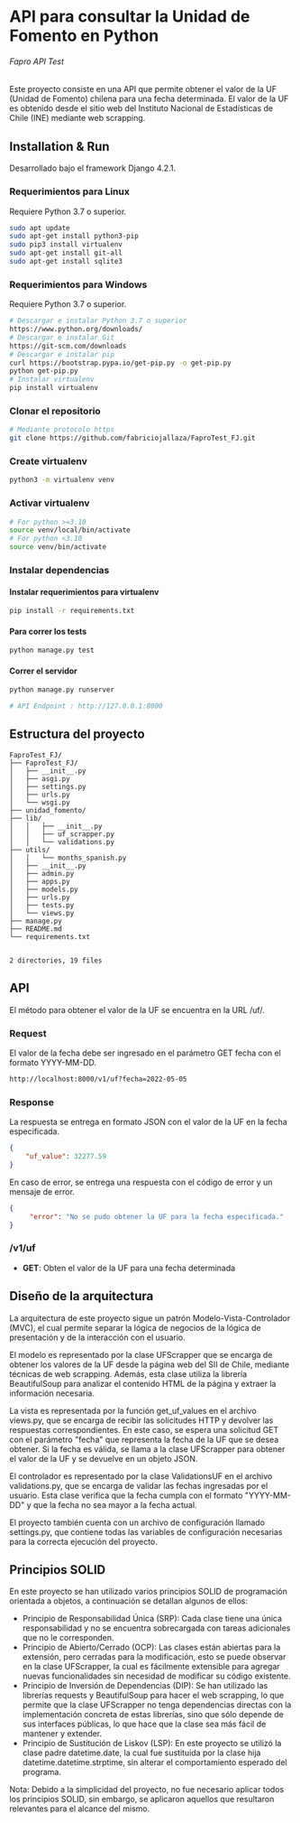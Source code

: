 # API para consultar la Unidad de Fomento en Python

###### Fapro API Test

Este proyecto consiste en una API que permite obtener el valor de la UF (Unidad de Fomento) chilena para una fecha determinada. El valor de la UF es obtenido desde el sitio web del Instituto Nacional de Estadísticas de Chile (INE) mediante web scrapping.

## Installation & Run
Desarrollado bajo el framework Django 4.2.1.
### Requerimientos para Linux
Requiere Python 3.7 o superior.

~~~bash
sudo apt update
sudo apt-get install python3-pip
sudo pip3 install virtualenv
sudo apt-get install git-all
sudo apt-get install sqlite3
~~~

### Requerimientos para Windows
Requiere Python 3.7 o superior.

~~~bash
# Descargar e instalar Python 3.7 o superior
https://www.python.org/downloads/
# Descargar e instalar Git
https://git-scm.com/downloads
# Descargar e instalar pip
curl https://bootstrap.pypa.io/get-pip.py -o get-pip.py
python get-pip.py
# Instalar virtualenv
pip install virtualenv
~~~

### Clonar el repositorio

~~~bash
# Mediante protocolo https
git clone https://github.com/fabriciojallaza/FaproTest_FJ.git
~~~

### Create virtualenv

~~~bash
python3 -m virtualenv venv
~~~

### Activar virtualenv

~~~bash
# For python >=3.10
source venv/local/bin/activate
# For python <3.10
source venv/bin/activate
~~~

### Instalar dependencias


#### Instalar requerimientos para virtualenv

~~~bash
pip install -r requirements.txt
~~~


#### Para correr los tests

~~~bash
python manage.py test
~~~

#### Correr el servidor

~~~bash
python manage.py runserver

# API Endpoint : http://127.0.0.1:8000
~~~


## Estructura del proyecto

```
FaproTest_FJ/
├── FaproTest_FJ/
│   ├── __init__.py
│   ├── asgi.py
│   ├── settings.py
│   ├── urls.py
│   └── wsgi.py
├── unidad_fomento/
├── lib/
│   │   ├── __init__.py
│   │   ├── uf_scrapper.py
│   │   └── validations.py    
├── utils/
│   │   └── months_spanish.py       
│   ├── __init__.py
│   ├── admin.py
│   ├── apps.py
│   ├── models.py
│   ├── urls.py
│   ├── tests.py
│   └── views.py
├── manage.py
├── README.md
└── requirements.txt


2 directories, 19 files
```

## API
El método para obtener el valor de la UF se encuentra en la URL /uf/.

### Request
El valor de la fecha debe ser ingresado en el parámetro GET fecha con el formato YYYY-MM-DD.

~~~bash
http://localhost:8000/v1/uf?fecha=2022-05-05
~~~

### Response
La respuesta se entrega en formato JSON con el valor de la UF en la fecha especificada.

~~~json
{
    "uf_value": 32277.59
}
~~~

En caso de error, se entrega una respuesta con el código de error y un mensaje de error.
~~~json
{
     "error": "No se pudo obtener la UF para la fecha especificada."
}
~~~


### /v1/uf
* **GET**: Obten el valor de la UF para una fecha determinada

## Diseño de la arquitectura
La arquitectura de este proyecto sigue un patrón Modelo-Vista-Controlador (MVC), el cual permite separar la lógica de negocios de la lógica de presentación y de la interacción con el usuario.

El modelo es representado por la clase UFScrapper que se encarga de obtener los valores de la UF desde la página web del SII de Chile, mediante técnicas de web scrapping. Además, esta clase utiliza la librería BeautifulSoup para analizar el contenido HTML de la página y extraer la información necesaria.

La vista es representada por la función get_uf_values en el archivo views.py, que se encarga de recibir las solicitudes HTTP y devolver las respuestas correspondientes. En este caso, se espera una solicitud GET con el parámetro "fecha" que representa la fecha de la UF que se desea obtener. Si la fecha es válida, se llama a la clase UFScrapper para obtener el valor de la UF y se devuelve en un objeto JSON.

El controlador es representado por la clase ValidationsUF en el archivo validations.py, que se encarga de validar las fechas ingresadas por el usuario. Esta clase verifica que la fecha cumpla con el formato "YYYY-MM-DD" y que la fecha no sea mayor a la fecha actual.

El proyecto también cuenta con un archivo de configuración llamado settings.py, que contiene todas las variables de configuración necesarias para la correcta ejecución del proyecto.

## Principios SOLID
En este proyecto se han utilizado varios principios SOLID de programación orientada a objetos, a continuación se detallan algunos de ellos:

* Principio de Responsabilidad Única (SRP): Cada clase tiene una única responsabilidad y no se encuentra sobrecargada con tareas adicionales que no le corresponden.
* Principio de Abierto/Cerrado (OCP): Las clases están abiertas para la extensión, pero cerradas para la modificación, esto se puede observar en la clase UFScrapper, la cual es fácilmente extensible para agregar nuevas funcionalidades sin necesidad de modificar su código existente.
* Principio de Inversión de Dependencias (DIP): Se han utilizado las librerías requests y BeautifulSoup para hacer el web scrapping, lo que permite que la clase UFScrapper no tenga dependencias directas con la implementación concreta de estas librerías, sino que sólo depende de sus interfaces públicas, lo que hace que la clase sea más fácil de mantener y extender.
* Principio de Sustitución de Liskov (LSP): En este proyecto se utilizó la clase padre datetime.date, la cual fue sustituida por la clase hija datetime.datetime.strptime, sin alterar el comportamiento esperado del programa.


Nota: Debido a la simplicidad del proyecto, no fue necesario aplicar todos los principios SOLID, sin embargo, se aplicaron aquellos que resultaron relevantes para el alcance del mismo.